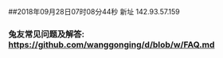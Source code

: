 ##2018年09月28日07时08分44秒 新址 142.93.57.159
### 兔友常见问题及解答: https://github.com/wanggonging/d/blob/w/FAQ.md
